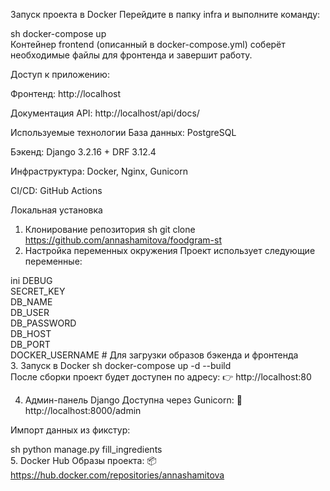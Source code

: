Запуск проекта в Docker
Перейдите в папку infra и выполните команду:

sh
docker-compose up  
Контейнер frontend (описанный в docker-compose.yml) соберёт необходимые файлы для фронтенда и завершит работу.

Доступ к приложению:

Фронтенд: http://localhost

Документация API: http://localhost/api/docs/

Используемые технологии
База данных: PostgreSQL

Бэкенд: Django 3.2.16 + DRF 3.12.4

Инфраструктура: Docker, Nginx, Gunicorn

CI/CD: GitHub Actions

Локальная установка
1. Клонирование репозитория
sh
git clone https://github.com/annashamitova/foodgram-st  
2. Настройка переменных окружения
Проект использует следующие переменные:

ini
DEBUG  
SECRET_KEY  
DB_NAME  
DB_USER  
DB_PASSWORD  
DB_HOST  
DB_PORT  
DOCKER_USERNAME  # Для загрузки образов бэкенда и фронтенда  
3. Запуск в Docker
sh
docker-compose up -d --build  
После сборки проект будет доступен по адресу:
👉 http://localhost:80

4. Админ-панель Django
Доступна через Gunicorn:
🔗 http://localhost:8000/admin

Импорт данных из фикстур:

sh
python manage.py fill_ingredients  
5. Docker Hub
Образы проекта:
📦 https://hub.docker.com/repositories/annashamitova
